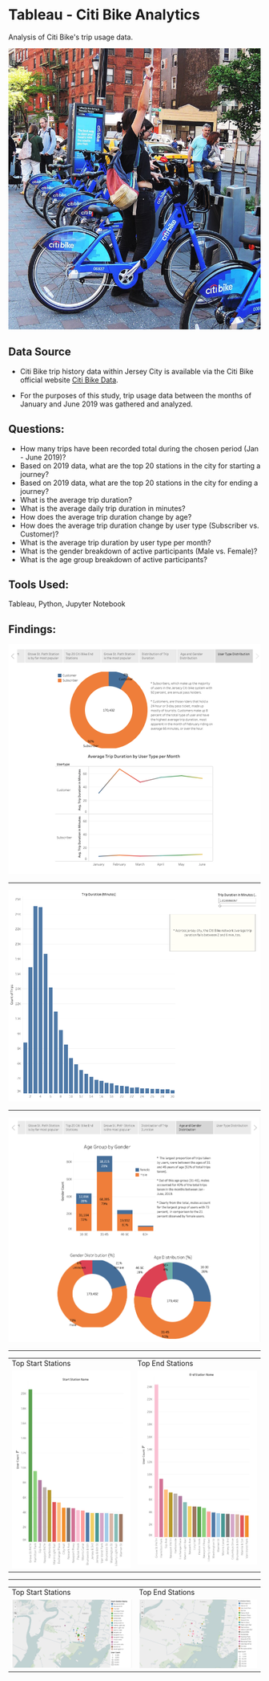 # Tableau - Citi Bike Analytics

Analysis of Citi Bike's trip usage data. 

![Citi-Bikes](Images/citi-bike-station-bikes.jpg)


## Data Source
* Citi Bike trip history data within Jersey City is available via the Citi Bike official website [Citi Bike Data](https://www.citibikenyc.com/system-data).

* For the purposes of this study, trip usage data between the months of January and June 2019 was gathered and analyzed.

## Questions:
- How many trips have been recorded total during the chosen period (Jan - June 2019)?
- Based on 2019 data, what are the top 20 stations in the city for starting a journey? 
- Based on 2019 data, what are the top 20 stations in the city for ending a journey?
- What is the average trip duration?
- What is the average daily trip duration in minutes?
- How does the average trip duration change by age?
- How does the average trip duration change by user type (Subscriber vs. Customer)?
- What is the average trip duration by user type per month? 
- What is the gender breakdown of active participants (Male vs. Female)?
- What is the age group breakdown of active participants? 

## Tools Used:
Tableau, Python, Jupyter Notebook

## Findings:

![User-Type](Images/user_type_distribution.png)

-----

![Trip-Duration](Images/trip_duration_distribution.png)

-----

![Age-Gender-Distribution](Images/age_gender_distribution.png)

-----

<table>
  <tr>
    <td>Top Start Stations</td>
     <td>Top End Stations</td>
  </tr>
  <tr>
    <td valign="top"><img src="Images/top_start_station.png"></td>
    <td valign="top"><img src="Images/top_end_station.png"></td>
  </tr>
 </table>


-----

<table>
  <tr>
    <td>Top Start Stations</td>
     <td>Top End Stations</td>
  </tr>
  <tr>
    <td valign="top"><img src="Images/start_station.png"></td>
    <td valign="top"><img src="Images/end_station.png"></td>
  </tr>
 </table>






